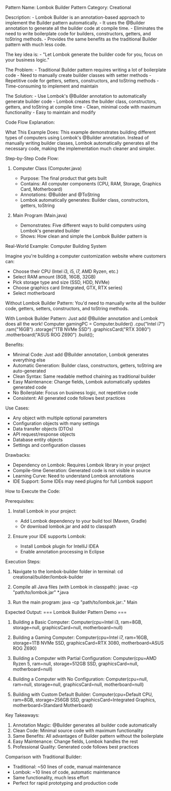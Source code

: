 Pattern Name: Lombok Builder
Pattern Category: Creational

Description:
    - Lombok Builder is an annotation-based approach to implement the Builder pattern automatically.
    - It uses the @Builder annotation to generate all the builder code at compile time.
    - Eliminates the need to write boilerplate code for builders, constructors, getters, and toString methods.
    - Provides the same benefits as the traditional Builder pattern with much less code.

The key idea is:
    - "Let Lombok generate the builder code for you, focus on your business logic."

The Problem:
    - Traditional Builder pattern requires writing a lot of boilerplate code
    - Need to manually create builder classes with setter methods
    - Repetitive code for getters, setters, constructors, and toString methods
    - Time-consuming to implement and maintain

The Solution:
    - Use Lombok's @Builder annotation to automatically generate builder code
    - Lombok creates the builder class, constructors, getters, and toString at compile time
    - Clean, minimal code with maximum functionality
    - Easy to maintain and modify

Code Flow Explanation:

What This Example Does:
This example demonstrates building different types of computers using Lombok's @Builder annotation. Instead of manually writing builder classes, Lombok automatically generates all the necessary code, making the implementation much cleaner and simpler.

Step-by-Step Code Flow:

1. Computer Class (Computer.java)
   - Purpose: The final product that gets built
   - Contains: All computer components (CPU, RAM, Storage, Graphics Card, Motherboard)
   - Annotations: @Builder and @ToString
   - Lombok automatically generates: Builder class, constructors, getters, toString

2. Main Program (Main.java)
   - Demonstrates: Five different ways to build computers using Lombok's generated builder
   - Shows: How clean and simple the Lombok Builder pattern is

Real-World Example: Computer Building System

Imagine you're building a computer customization website where customers can:
- Choose their CPU (Intel i3, i5, i7, AMD Ryzen, etc.)
- Select RAM amount (8GB, 16GB, 32GB)
- Pick storage type and size (SSD, HDD, NVMe)
- Choose graphics card (Integrated, GTX, RTX series)
- Select motherboard

Without Lombok Builder Pattern:
You'd need to manually write all the builder code, getters, setters, constructors, and toString methods.

With Lombok Builder Pattern:
Just add @Builder annotation and Lombok does all the work!
Computer gamingPC = Computer.builder()
    .cpu("Intel i7")
    .ram("16GB")
    .storage("1TB NVMe SSD")
    .graphicsCard("RTX 3080")
    .motherboard("ASUS ROG Z690")
    .build();

Benefits:
- Minimal Code: Just add @Builder annotation, Lombok generates everything else
- Automatic Generation: Builder class, constructors, getters, toString are auto-generated
- Clean Syntax: Same readable method chaining as traditional builder
- Easy Maintenance: Change fields, Lombok automatically updates generated code
- No Boilerplate: Focus on business logic, not repetitive code
- Consistent: All generated code follows best practices

Use Cases:
- Any object with multiple optional parameters
- Configuration objects with many settings
- Data transfer objects (DTOs)
- API request/response objects
- Database entity objects
- Settings and configuration classes

Drawbacks:
- Dependency on Lombok: Requires Lombok library in your project
- Compile-time Generation: Generated code is not visible in source
- Learning Curve: Need to understand Lombok annotations
- IDE Support: Some IDEs may need plugins for full Lombok support

How to Execute the Code:

Prerequisites:
1. Install Lombok in your project:
   - Add Lombok dependency to your build tool (Maven, Gradle)
   - Or download lombok.jar and add to classpath

2. Ensure your IDE supports Lombok:
   - Install Lombok plugin for IntelliJ IDEA
   - Enable annotation processing in Eclipse

Execution Steps:
1. Navigate to the lombok-builder folder in terminal:
   cd creational/builder/lombok-builder

2. Compile all Java files (with Lombok in classpath):
   javac -cp "path/to/lombok.jar" *.java

3. Run the main program:
   java -cp "path/to/lombok.jar:." Main

Expected Output:
=== Lombok Builder Pattern Demo ===

1. Building a Basic Computer:
Computer(cpu=Intel i3, ram=8GB, storage=null, graphicsCard=null, motherboard=null)

2. Building a Gaming Computer:
Computer(cpu=Intel i7, ram=16GB, storage=1TB NVMe SSD, graphicsCard=RTX 3080, motherboard=ASUS ROG Z690)

3. Building a Computer with Partial Configuration:
Computer(cpu=AMD Ryzen 5, ram=null, storage=512GB SSD, graphicsCard=null, motherboard=null)

4. Building a Computer with No Configuration:
Computer(cpu=null, ram=null, storage=null, graphicsCard=null, motherboard=null)

5. Building with Custom Default Builder:
Computer(cpu=Default CPU, ram=8GB, storage=256GB SSD, graphicsCard=Integrated Graphics, motherboard=Standard Motherboard)

Key Takeaways:
1. Annotation Magic: @Builder generates all builder code automatically
2. Clean Code: Minimal source code with maximum functionality
3. Same Benefits: All advantages of Builder pattern without the boilerplate
4. Easy Maintenance: Change fields, Lombok handles the rest
5. Professional Quality: Generated code follows best practices

Comparison with Traditional Builder:
- Traditional: ~50 lines of code, manual maintenance
- Lombok: ~10 lines of code, automatic maintenance
- Same functionality, much less effort
- Perfect for rapid prototyping and production code
